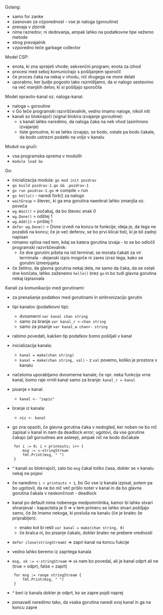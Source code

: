 Golang:
- samo for zanke
- zasnovan za vzporednost - vse je naloga (goroutine)
- prevaja v zbirnik
- nima razredov; ni dedovanja, ampak lahko na podatkovne tipe vežemo metode
- strog prevajalnik
- vzporedno teče garbage collector

Model CSP:
- enota, ki zna sprejeti vhode; sekvenčni program; enota za izhod
- procesi med seboj komunicirajo s pošiljanjem sporočil
- če proces čaka na nekaj v vhodu, nič drugega ne more delati
- uporabno, ker ljudje pogosto tako razmišljamo, da si nalogo sestavimo na več manjših delov, ki si pošiljajo sporočila

Model opravilo-kanal oz. naloga-kanal:
- naloga = goroutine
- v Go teče programski razvrščevalnik, vedno imamo naloge, nikoli niti
- kanali so blokirajoči (signal blokira izvajanje goroutine):
	- s kanali lahko naredimo, da naloga čaka na nek vhod (asinhrono izvajanje)
	- tiste goroutine, ki se lahko izvajajo, se bodo, ostale pa bodo čakale, da bodo ustrezni podatki na voljo v kanalu

Moduli na gruči:
- vsa programska oprema v modulih
- `module load Go`

Go:
- inicializacija modula: `go mod init pozdrav`
- `go build pozdrav-1.go && .pozdrav-1`
- `go run pozdrav-1.go` => compile + run
- `go hello()` - naredi fork() za nalogo
- `waitGroup` = števec, ki ga ena gorutina naenkrat lahko zmanjša oz. poveča
- `wg.Wait()` = počakaj, da bo števec enak 0
- `wg.Done()` = odštej 1
- `wg.Add(1)` = prištej 1
- `defer wg.Done()` = Done izvedi na koncu te funkcije; ideja je, da tega ne pozabiš na koncu; če je več deferov, se bo prvi klical tisti, ki je bil zadnji napisan
- nimamo vpliva nad tem, kdaj se katera gorutina izvaja - to se bo odločil programski razvrščevalnik:
	- če dve gorutini pišeta na isti terminal, se morata čakati za vir terminala - dejanski izpis mogoče ni zares izraz tega, kako se gorutini izmenjujeta
- če želimo, da glavna gorutina nekaj dela, ne samo da čaka, da se ostali dve končata, lahko zaženemo `hello()` brez `go` in bo tudi glavna gorutina nekaj izpisovala

Kanali za komunikacijo med gorutinami:
- za prenašanje podatkov med gorutinami in sinhronizacijo gorutin
- tipi kanalov (podatkovni tip):
	- dvosmerni `var kanal chan string`
	- samo za branje `var kanal_r <-chan string`
	- samo za pisanje `var kanal_w chan<- string`
- rabimo povedati, kakšen tip podatkov bomo pošiljali v kanal
- inicializacija kanala:
	- `kanal = make(chan string)`
	- `kanal = make(chan string, val)` - z `val` povemo, koliko je prostora v kanalu
- načeloma uporabljamo dvosmerne kanale; če npr. neka funkcija vrne kanal, bomo raje vrnili kanal samo za branje: `kanal_r = kanal`
- pisanje v kanal:
	- `kanal <- "zapis"`
- branje iz kanala:
	- `niz <- kanal`

- go zna opaziti, če glavna gorutina čaka v nedogled, ker noben ne bo nič zapisal v kanal in nam da deadlock error; ugotovi, da vse gorutine čakajo (all goroutines are asleep), ampak nič ne bodo dočakale
```
	for i := 0; i < printouts; i++ {
		msg := <-stringStream
		fmt.Print(msg, " ")
	}
```
- ^ kanali so blokirajoči, zato bo `msg` čakal toliko časa, dokler se v kanalu nekaj ne pojavi
- če naredimo `i < printouts + 1`, bo Go vse iz kanala izpisal, potem pa bo ugotovil, da ne bo nič več prišlo noter v kanal in da bo glavna gorutina čakala v neskončnost - deadlock

- kanal po default nima nobenega medpomnilnika, kamor bi lahko stvari shranjeval - kapaciteta je 0 => v tem primeru se lahko stvari pošiljajo samo, če že imamo nekoga, ki posluša na kanalu (če je bralec že priprabljen):
	- enako kot bi rekli `var kanal = make(chan string, 0)`
	- če bralca ni, bo pisanje čakalo, dokler bralec ne prebere vrednosti

- `defer close(stringStream)` => zapri kanal na koncu fukcije
- vedno lahko beremo iz zaprtega kanala
- `msg, ok := <-stringStream` => `ok` nam bo povedal, ali je kanal odprt ali ne (true = odprt, false = zaprt)

```
	for msg := range stringStream {
		fmt.Print(msg, " ")
	}
```
- ^ beri iz kanala dokler je odprt, ko se zapre pojdi naprej

- ponavadi naredimo tako, da vsaka gorutina naredi svoj kanal in ga na koncu zapre
